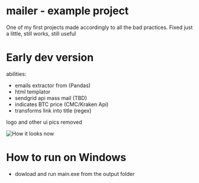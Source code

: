 # mailer - example project
One of my first projects made accordingly to all the bad practices. Fixed just a little, still works, still useful
# Early dev version

abilities:
- emails extractor from (Pandas) 
- html templator
- sendgrid api mass mail (TBD)
- indicates BTC price (CMC/Kraken Api)
- transforms link into title (regex) 

logo and other ui pics removed 

![How it looks now](https://i.imgur.com/yCOfM1a.png)

# How to run on Windows
- dowload and run main.exe from the output folder
